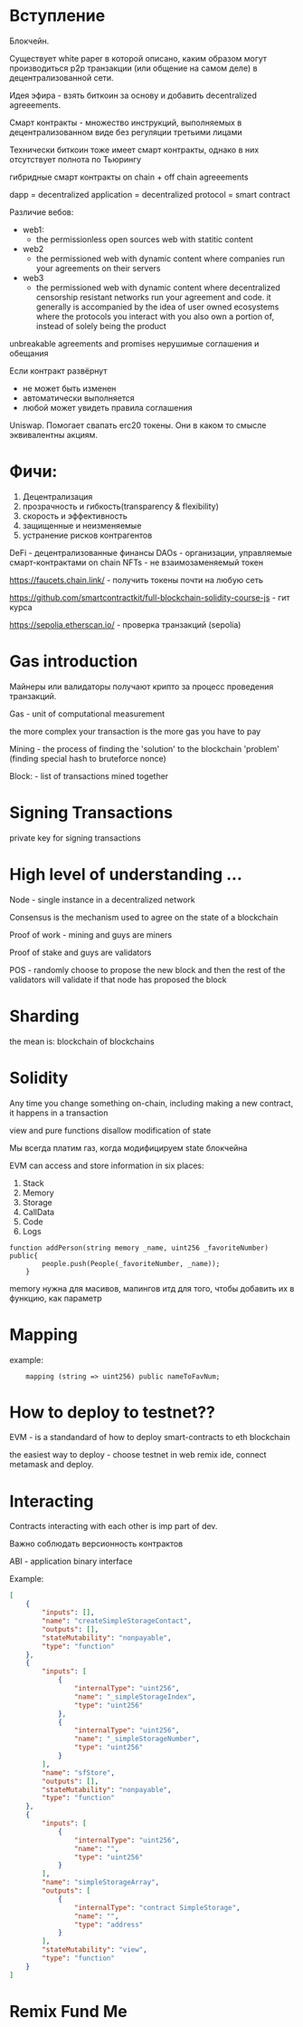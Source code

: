 # Вступление

Блокчейн. 

Существует white paper в которой описано, каким образом могут производиться p2p транзакции (или общение на самом деле) в децентрализованной сети.

Идея эфира - взять биткоин за основу и добавить decentralized agreeements.


Смарт контракты - множество инструкций, выполняемых в децентрализованном виде без регуляции третьими лицами


Технически биткоин тоже имеет смарт контракты, однако в них отсутствует полнота по Тьюрингу


гибридные смарт контракты
on chain + off chain agreeements

dapp = decentralized application = decentralized protocol = smart contract


Различие вебов:
- web1:
  - the permissionless open sources web with statitic content 
- web2
  - the permissioned web with dynamic content where companies run your agreements on their servers
- web3
  - the permissioned web with dynamic content where decentralized censorship resistant networks run your agreement and code. it generally is accompanied by the idea of user owned ecosystems where the protocols you interact with you also own a portion of, instead of solely being the product


unbreakable agreements and promises
нерушимые соглашения и обещания

Если контракт развёрнут
- не может быть изменен
- автоматически выполняется
- любой может увидеть правила соглашения



Uniswap. Помогает свапать erc20 токены. Они в каком то смысле эквивалентны акциям. 

# Фичи:

1. Децентрализация
2. прозрачность и гибкость(transparency & flexibility)
3. скорость и эффективность
4. защищенные и неизменяемые
5. устранение рисков контрагентов


DeFi - децентрализованные финансы
DAOs - организации, управляемые смарт-контрактами on chain
NFTs - не взаимозаменяемый токен

https://faucets.chain.link/ - получить токены почти на любую сеть

https://github.com/smartcontractkit/full-blockchain-solidity-course-js - гит курса

https://sepolia.etherscan.io/ - проверка транзакций (sepolia)



# Gas introduction

Майнеры или валидаторы получают крипто за процесс проведения транзакций.


Gas - unit of computational measurement

the more complex your transaction is the more gas you have to pay


Mining - the process of finding the 'solution' to the blockchain 'problem' (finding special hash to bruteforce nonce)


Block: - list of transactions mined together


# Signing Transactions

private key for signing transactions


# High level of understanding ...

Node - single instance in a decentralized network

Consensus is the mechanism used to agree on the state of a blockchain


Proof of work - mining
and guys are miners

Proof of stake
and guys are validators

POS - randomly choose to propose the new block and then the rest of the validators will validate if that node has proposed the block

# Sharding
the mean is: blockchain of blockchains




# Solidity


Any time you change something on-chain, including making a new contract, it happens in a transaction

view and pure functions disallow modification of state

Мы всегда платим газ, когда модифицируем state блокчейна



EVM can access and store information in six places:
1. Stack
2. Memory
3. Storage
4. CallData
5. Code
6. Logs

```
function addPerson(string memory _name, uint256 _favoriteNumber) public{
        people.push(People(_favoriteNumber, _name));
    }
```
memory нужна для масивов, мапингов итд для
того, чтобы добавить их в функцию, как параметр



# Mapping

example:
```
    mapping (string => uint256) public nameToFavNum;
```


# How to deploy to testnet??

EVM - is a standandard of how to deploy smart-contracts to eth blockchain

the easiest way to deploy - choose testnet in web remix ide, connect metamask and deploy.


# Interacting

Contracts interacting with each other is imp part of dev.

Важно соблюдать версионность контрактов





ABI - application binary interface

Example:

``` json
[
	{
		"inputs": [],
		"name": "createSimpleStorageContact",
		"outputs": [],
		"stateMutability": "nonpayable",
		"type": "function"
	},
	{
		"inputs": [
			{
				"internalType": "uint256",
				"name": "_simpleStorageIndex",
				"type": "uint256"
			},
			{
				"internalType": "uint256",
				"name": "_simpleStorageNumber",
				"type": "uint256"
			}
		],
		"name": "sfStore",
		"outputs": [],
		"stateMutability": "nonpayable",
		"type": "function"
	},
	{
		"inputs": [
			{
				"internalType": "uint256",
				"name": "",
				"type": "uint256"
			}
		],
		"name": "simpleStorageArray",
		"outputs": [
			{
				"internalType": "contract SimpleStorage",
				"name": "",
				"type": "address"
			}
		],
		"stateMutability": "view",
		"type": "function"
	}
]
```



# Remix Fund Me



